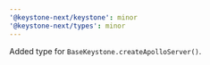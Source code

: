 ```yaml
---
'@keystone-next/keystone': minor
'@keystone-next/types': minor
---
```


Added type for `BaseKeystone.createApolloServer()`.
